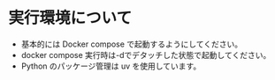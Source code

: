 # 実行環境について

- 基本的には Docker compose で起動するようにしてください。
- docker compose 実行時は-dでデタッチした状態で起動してください。
- Python のパッケージ管理は uv を使用しています。
